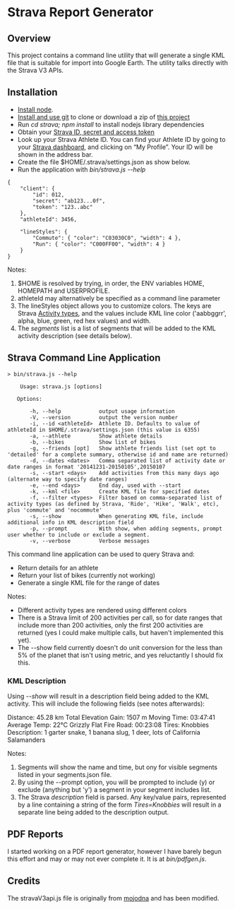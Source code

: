 Strava Report Generator
=======================

Overview
--------

This project contains a command line utility that will generate a single KML file that is suitable for import
into Google Earth. The utility talks directly with the Strava V3 APIs.

Installation
------------

* [Install node](http://nodejs.org/download/).
* [Install and use git](http://git-scm.com/downloads) to clone or download a zip of [this project](https://github.com/jpravetz/strava)
* Run _cd strava; npm install_ to install nodejs library dependencies
* Obtain your [Strava ID, secret and access token](https://www.strava.com/settings/api)
* Look up your Strava Athlete ID. You can find your Athlete ID by going to
your [Strava dashboard](http://www.strava.com/dashboard), and clicking on “My Profile”.
Your ID will be shown in the address bar.
* Create the file $HOME/.strava/settings.json as show below.
* Run the application with _bin/strava.js --help_

```
{
    "client": {
        "id": 012,
        "secret": "ab123...0f",
        "token": "123..abc"
    },
    "athleteId": 3456,

    "lineStyles": {
        "Commute": { "color": "C03030C0", "width": 4 },
        "Run": { "color": "C000FF00", "width": 4 }
    }
}
```


Notes:

1. $HOME is resolved by trying, in order, the ENV variables HOME, HOMEPATH and USERPROFILE.
2. athleteId may alternatively be specified as a command line parameter
3. The lineStyles object allows you to customize colors. The keys are
Strava [Activity types](http://strava.github.io/api/v3/activities/), and the values include KML line
color ('aabbggrr', alpha, blue, green, red hex values) and width.
4. The *segments* list is a list of segments that will be added to the KML activity description (see details below).

Strava Command Line Application
-------------------------------

```
> bin/strava.js --help

    Usage: strava.js [options]

   Options:

       -h, --help            output usage information
       -V, --version         output the version number
       -i, --id <athleteId>  Athlete ID. Defaults to value of athleteId in $HOME/.strava/settings.json (this value is 6355)
       -a, --athlete         Show athlete details
       -b, --bikes           Show list of bikes
       -g, --friends [opt]   Show athlete friends list (set opt to 'detailed' for a complete summary, otherwise id and name are returned)
       -d, --dates <dates>   Comma separated list of activity date or date ranges in format '20141231-20150105',20150107
       -s, --start <days>    Add activities from this many days ago (alternate way to specify date ranges)
       -e, --end <days>      End day, used with --start
       -k, --kml <file>      Create KML file for specified dates
       -f, --filter <types>  Filter based on comma-separated list of activity types (as defined by Strava, 'Ride', 'Hike', 'Walk', etc), plus 'commute' and 'nocommute'
       -s, --show            When generating KML file, include additional info in KML description field
       -p, --prompt          With show, when adding segments, prompt user whether to include or exclude a segment.
       -v, --verbose         Verbose messages
```

This command line application can be used to query Strava and:

* Return details for an athlete
* Return your list of bikes (currently not working)
* Generate a single KML file for the range of dates

Notes:

* Different activity types are rendered using different colors
* There is a Strava limit of 200 activities per call, so for date ranges that include more than 200 activities, only
the first 200 activities are returned (yes I could make multiple calls, but haven't implemented this yet).
* The --show field currently doesn't do unit conversion for the less than 5% of the planet that isn't using metric, and yes reluctantly I should fix this.

### KML Description

Using *--show* will result in a description field being added to the KML activity. This will include the following fields (see notes afterwards):

  Distance: 45.28 km
  Total Elevation Gain: 1507 m
  Moving Time: 03:47:41
  Average Temp: 22°C
  Grizzly Flat Fire Road: 00:23:08
  Tires: Knobbies
  Description: 1 garter snake, 1 banana slug, 1 deer, lots of California Salamanders

Notes:

1. Segments will show the name and time, but ony for visible segments listed in your segments.json file.
2. By using the --prompt option, you will be prompted to include (y) or exclude (anything but 'y') a segment in your segment includes list.
3. The Strava *description* field is parsed. Any key/value pairs, represented by a line containing a string of the form *Tires=Knobbies* will result in a separate line being added to the description output.

PDF Reports
-----------

I started working on a PDF report generator, however I have barely begun this
effort and may or may not ever complete it. It is at _bin/pdfgen.js_.


Credits
-------

The stravaV3api.js file is originally from [mojodna](https://github.com/mojodna/node-strav3/blob/master/index.js) and has
been modified.